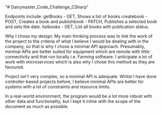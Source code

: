 "# Dairymaster_Code_Challenge_CSharp" 

Endpoints include:
getBooks - GET, Shows a list of books
createbook - POST, Creates a book and 
publishbook - PATCH, Publishes a selected book and sets the date.
listbooks - GET, List all books with publication status.

Why I chose my design:
My main thinking process was to link the work of the project to the criteria of what I believe I would be dealing with in the company, so that is why I chose a minimal API approach. Presumably, minimal APIs are better suited for equipment which are remote with little connectivity and that run locally i.e. Farming software. I anticipate a lot of work with microservices which is also why I chose this method as they are favoured.

Project isn't very complex, so a minimal API is adequate. Whilst I have done controller-based projects before, I believe minimal APIs are better for systems with a lot of constraints and resource limits.


In a real-world environment, the program would be a lot more robust with other data and functionality, but I kept it inline with the scope of the document as much as possible.
